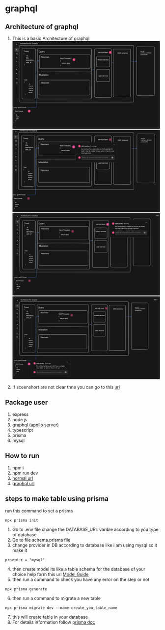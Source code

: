 # graphql

## Architecture of graphql 
1. This is a basic Architecture of graphql
![Contribution guidelines for this project](doc/images/1.png)
![Contribution guidelines for this project](doc/images/2.png)
![Contribution guidelines for this project](doc/images/3.png)
![Contribution guidelines for this project](doc/images/4.png)

2. If sceenshort are not clear thne you can go to this [url](https://app.eraser.io/workspace/g8qRKRVaoXoOxIYgnyk3?origin=share) 

## Package user
 1. express
 2. node js 
 3. graphql (apollo server)
 4. typescript 
 5. prisma
 6. mysql

## How to run
 1. npm i 
 2. npm run dev 
 3. [normal url](http://localhost:4000/) 
 4. [graphql url](http://localhost:4000/graphql) 

## steps to make table using prisma
   run this command to set a prisma 
   ```
   npx prisma init
   ```
   1. Go to .env file change the DATABASE_URL varible according to you type of database 
   2. Go to file schema.prisma file 
   3. change provider in DB according to database like i am using mysql so it make it 
   ```
   provider = "mysql"
   ```
   4. then create model its like a table schema for the database of your choice help form this url [Model Guide](https://www.prisma.io/docs/orm/prisma-schema/data-model/models)
   5. then run a command to check you have any error on the step or not 
   ```
   npx prisma generate
   ```
   6. then run a command to migrate a new table 
  ```
  npx prisma migrate dev --name create_you_table_name
  ```
  7. this will create table in your database 
  8. For details information follow [prisma doc](https://www.prisma.io/docs/orm/more)



